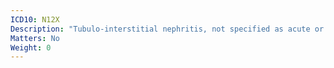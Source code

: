 ```yaml
---
ICD10: N12X
Description: "Tubulo-interstitial nephritis, not specified as acute or chronic"
Matters: No
Weight: 0
---
```

